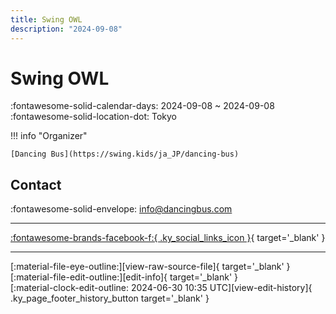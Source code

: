 ```yaml
---
title: Swing OWL
description: "2024-09-08"
---
```


# Swing OWL 

:fontawesome-solid-calendar-days: 2024-09-08 ~ 2024-09-08  
:fontawesome-solid-location-dot: Tokyo  

!!! info "Organizer"

    [Dancing Bus](https://swing.kids/ja_JP/dancing-bus)  

## Contact

:fontawesome-solid-envelope: <info@dancingbus.com>  

---

 [:fontawesome-brands-facebook-f:{ .ky_social_links_icon }](https://www.facebook.com/events/1629062034584812){ target='_blank' }

---

<div class="ky_page_footer" markdown>
<div class="ky_page_footer_trailing" markdown="span">
[:material-file-eye-outline:][view-raw-source-file]{ target='_blank' }
[:material-file-edit-outline:][edit-info]{ target='_blank' }
</div>
<div class="ky_page_footer_leading" markdown="span">
[:material-clock-edit-outline: 2024-06-30 10:35 UTC][view-edit-history]{ .ky_page_footer_history_button target='_blank' }
</div>
</div>

[view-raw-source-file]: https://github.com/swingdance/events/blob/main/2024/ja_JP/swing-owl-08-2024.json "View Raw Source File"
[edit-info]: https://github.com/swingdance/events/issues/new?assignees=&labels=update+event&projects=&template=03-update_entity.yml&title=%5B2024%2Fja_JP%5D%20Update%20Event%3A%20Swing%20OWL&region=ja_JP&year=2024&id=swing-owl-08-2024&name=Swing%20OWL&org_id=dancing-bus "Edit Info"

[view-edit-history]: https://github.com/swingdance/events/commits/main/2024/ja_JP/swing-owl-08-2024.json "View Edit History"
